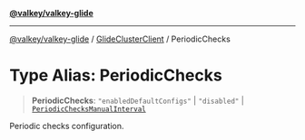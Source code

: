 [**@valkey/valkey-glide**](../../README.md)

***

[@valkey/valkey-glide](../../modules.md) / [GlideClusterClient](../README.md) / PeriodicChecks

# Type Alias: PeriodicChecks

> **PeriodicChecks**: `"enabledDefaultConfigs"` \| `"disabled"` \| [`PeriodicChecksManualInterval`](../interfaces/PeriodicChecksManualInterval.md)

Periodic checks configuration.
